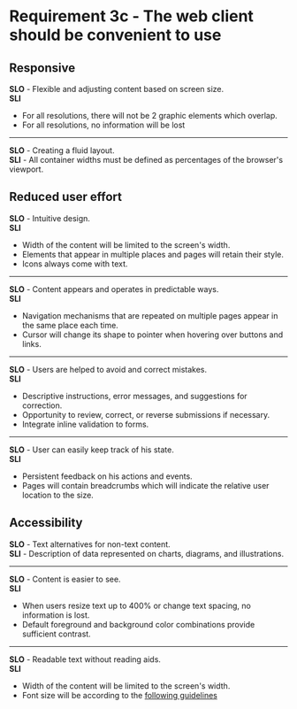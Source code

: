 # Requirement 3c - The web client should be convenient to use

## Responsive

**SLO** - Flexible and adjusting content based on screen size.  
**SLI**

-   For all resolutions, there will not be 2 graphic elements which overlap.
-   For all resolutions, no information will be lost

---

**SLO** - Creating a fluid layout.  
**SLI** - All container widths must be defined as percentages of the browser's viewport.

## Reduced user effort

**SLO** - Intuitive design.  
**SLI**

-   Width of the content will be limited to the screen's width.
-   Elements that appear in multiple places and pages will retain their style.
-   Icons always come with text.

---

**SLO** - Content appears and operates in predictable ways.  
**SLI**

-   Navigation mechanisms that are repeated on multiple pages appear in the same place each time.
-   Cursor will change its shape to pointer when hovering over buttons and links.

---

**SLO** - Users are helped to avoid and correct mistakes.  
**SLI**

-   Descriptive instructions, error messages, and suggestions for correction.
-   Opportunity to review, correct, or reverse submissions if necessary.
-   Integrate inline validation to forms.

---

**SLO** - User can easily keep track of his state.  
**SLI**

-   Persistent feedback on his actions and events.
-   Pages will contain breadcrumbs which will indicate the relative user location to the size.

## Accessibility

**SLO** - Text alternatives for non-text content.  
**SLI** - Description of data represented on charts, diagrams, and illustrations.

---

**SLO** - Content is easier to see.  
**SLI**

-   When users resize text up to 400% or change text spacing, no information is lost.
-   Default foreground and background color combinations provide sufficient contrast.

---

**SLO** - Readable text without reading aids.  
**SLI** 
-   Width of the content will be limited to the screen's width.
-   Font size will be according to the [following guidelines](https://learnui.design/blog/mobile-desktop-website-font-size-guidelines.html)

